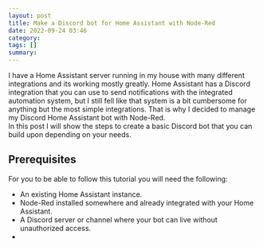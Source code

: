 ```yaml
---
layout: post
title: Make a Discord bot for Home Assistant with Node-Red
date: 2022-09-24 03:46
category: 
tags: []
summary: 
---
```


I have a Home Assistant server running in my house with many different integrations and its working mostly greatly. Home Assistant has a Discord integration that you can use to send notifications with the integrated automation system, but I still fell like that system is a bit cumbersome for anything but the most simple integrations. That is why I decided to manage my Discord Home Assistant bot with Node-Red.  
In this post I will show the steps to create a basic Discord bot that you can build upon depending on your needs.

## Prerequisites

For you to be able to follow this tutorial you will need the following:

- An existing Home Assistant instance.
- Node-Red installed somewhere and already integrated with your Home Assistant.
- A Discord server or channel where your bot can live without unauthorized access.
- 
